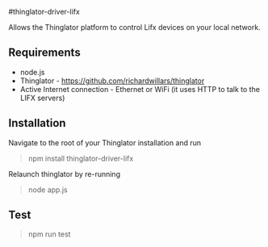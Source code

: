 #thinglator-driver-lifx

Allows the Thinglator platform to control Lifx devices on your local network.


## Requirements
- node.js
- Thinglator - https://github.com/richardwillars/thinglator
- Active Internet connection - Ethernet or WiFi (it uses HTTP to talk to the LIFX servers)

## Installation
Navigate to the root of your Thinglator installation and run
> npm install thinglator-driver-lifx

Relaunch thinglator by re-running
> node app.js


## Test
> npm run test
